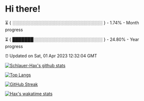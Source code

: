 # Hi there!

⏳ { ░░░░░░░░░░░░░░░░░░░░░░░░░░░░░░ } - 1.74% - Month progress

⏳ { ███████░░░░░░░░░░░░░░░░░░░░░░░ } - 24.80% - Year progress

⏰ Updated on Sat, 01 Apr 2023 12:32:04 GMT


[![Schlauer-Hax's github stats](https://github-readme-stats.vercel.app/api?username=Schlauer-Hax&show_icons=true&theme=dark&count_private=true)](https://github.com/Schlauer-Hax)


[![Top Langs](https://github-readme-stats.vercel.app/api/top-langs/?username=Schlauer-Hax&layout=compact&theme=dark)](https://github.com/Schlauer-Hax?tab=repositories)

[![GitHub Streak](https://streak-stats.demolab.com?user=Schlauer-Hax&theme=dark)](https://git.io/streak-stats)

[![Hax's wakatime stats](https://github-readme-stats.vercel.app/api/wakatime?username=Hax&theme=dark)](https://wakatime.com/@Hax)


